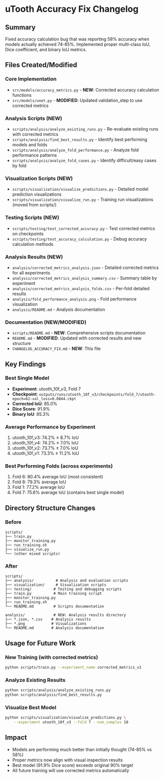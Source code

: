 # uTooth Accuracy Fix Changelog

## Summary
Fixed accuracy calculation bug that was reporting 58% accuracy when models actually achieved 74-85%. Implemented proper multi-class IoU, Dice coefficient, and binary IoU metrics.

## Files Created/Modified

### Core Implementation
- `src/models/accuracy_metrics.py` - **NEW**: Corrected accuracy calculation functions
- `src/models/unet.py` - **MODIFIED**: Updated validation_step to use corrected metrics

### Analysis Scripts (NEW)
- `scripts/analysis/analyze_existing_runs.py` - Re-evaluate existing runs with corrected metrics
- `scripts/analysis/find_best_results.py` - Identify best performing models and folds
- `scripts/analysis/analyze_fold_performance.py` - Analyze fold performance patterns
- `scripts/analysis/analyze_fold_cases.py` - Identify difficult/easy cases by fold

### Visualization Scripts (NEW)
- `scripts/visualization/visualize_predictions.py` - Detailed model prediction visualizations
- `scripts/visualization/visualize_run.py` - Training run visualizations (moved from scripts/)

### Testing Scripts (NEW)
- `scripts/testing/test_corrected_accuracy.py` - Test corrected metrics on checkpoints
- `scripts/testing/test_accuracy_calculation.py` - Debug accuracy calculation methods

### Analysis Results (NEW)
- `analysis/corrected_metrics_analysis.json` - Detailed corrected metrics for all experiments
- `analysis/corrected_metrics_analysis_summary.csv` - Summary table by experiment
- `analysis/corrected_metrics_analysis_folds.csv` - Per-fold detailed results
- `analysis/fold_performance_analysis.png` - Fold performance visualization
- `analysis/README.md` - Analysis documentation

### Documentation (NEW/MODIFIED)
- `scripts/README.md` - **NEW**: Comprehensive scripts documentation
- `README.md` - **MODIFIED**: Updated with corrected results and new structure
- `CHANGELOG_ACCURACY_FIX.md` - **NEW**: This file

## Key Findings

### Best Single Model
- **Experiment**: utooth_10f_v3, Fold 7
- **Checkpoint**: `outputs/runs/utooth_10f_v3/checkpoints/fold_7/utooth-epoch=61-val_loss=0.0844.ckpt`
- **Corrected IoU**: 85.0%
- **Dice Score**: 91.9%
- **Binary IoU**: 85.3%

### Average Performance by Experiment
1. utooth_10f_v3: 74.2% ± 8.7% IoU
2. utooth_10f_v4: 74.2% ± 7.0% IoU  
3. utooth_10f_v2: 73.7% ± 7.0% IoU
4. utooth_10f_v1: 73.3% ± 11.2% IoU

### Best Performing Folds (across experiments)
1. Fold 6: 80.4% average IoU (most consistent)
2. Fold 8: 79.3% average IoU
3. Fold 1: 77.2% average IoU
4. Fold 7: 75.6% average IoU (contains best single model)

## Directory Structure Changes

### Before
```
scripts/
├── train.py
├── monitor_training.py
├── run_training.sh
├── visualize_run.py
└── (other mixed scripts)
```

### After
```
scripts/
├── analysis/          # Analysis and evaluation scripts
├── visualization/     # Visualization scripts  
├── testing/          # Testing and debugging scripts
├── train.py          # Main training script
├── monitor_training.py
├── run_training.sh
└── README.md         # Scripts documentation

analysis/             # NEW: Analysis results directory
├── *.json, *.csv    # Analysis results
├── *.png            # Visualizations
└── README.md        # Analysis documentation
```

## Usage for Future Work

### New Training (with corrected metrics)
```bash
python scripts/train.py --experiment_name corrected_metrics_v1
```

### Analyze Existing Results
```bash
python scripts/analysis/analyze_existing_runs.py
python scripts/analysis/find_best_results.py
```

### Visualize Best Model
```bash
python scripts/visualization/visualize_predictions.py \
    --experiment utooth_10f_v3 --fold 7 --num_samples 10
```

## Impact
- Models are performing much better than initially thought (74-85% vs 58%)
- Proper metrics now align with visual inspection results
- Best model (91.9% Dice score) exceeds original 90% target
- All future training will use corrected metrics automatically